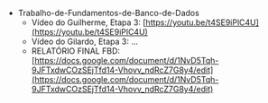 - Trabalho-de-Fundamentos-de-Banco-de-Dados
  - Vídeo do Guilherme, Etapa 3: [https://youtu.be/t4SE9iPlC4U](https://youtu.be/t4SE9iPlC4U)
  - Vídeo do Gilardo, Etapa 3: ...
  - RELATÓRIO FINAL FBD: [https://docs.google.com/document/d/1NvD5Tqh-9JFTxdwCOzSEjTfd14-Vhovv_ndRcZ7G8y4/edit](https://docs.google.com/document/d/1NvD5Tqh-9JFTxdwCOzSEjTfd14-Vhovv_ndRcZ7G8y4/edit)
